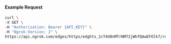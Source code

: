 <!-- Code generated for API Clients. DO NOT EDIT. -->

#### Example Request

```bash
curl \
-X GET \
-H "Authorization: Bearer {API_KEY}" \
-H "Ngrok-Version: 2" \
https://api.ngrok.com/edges/https/edghts_2cT4U0nMTrNM72jWhfQAwEFOlk7/routes/edghtsrt_2cT4U6mVeBg8lilDzWVNZVNm8Q7/websocket_tcp_converter
```
